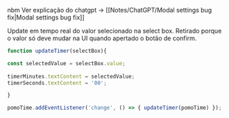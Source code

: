  nbm                                                                                                                                                                                                                                                                                                                                                                                                                                                                                                                                                                                                                                                                                                                                                                                                                                                                                                                                                                                                                                                                                                                                                                                                                                                                                                                                                                                                                                                                                                                                                                                                                                                                                                                                                                                                                                                                                                                                                                                                                                                                                                                                                                                                                                                                                                                                                                                                                                                                                                                                                                                                                                                                                                                                                                                                                                                                                                                                                                                                                                                                                                                                                                                                                                                                                                                                                                                                                                                                                                                                                                                                                                                                                                                                                                                                                                                                                                                                                                                                                                                                                                                                                                                                                                                                          Ver explicação do chatgpt -> [[Notes/ChatGPT/Modal settings bug fix|Modal settings bug fix]]

Update em tempo real do valor selecionado na select box. Retirado porque o valor só deve mudar na UI quando apertado o botão de confirm.

``` javascript
function updateTimer(selectBox){

const selectedValue = selectBox.value;
  
timerMinutes.textContent = selectedValue;
timerSeconds.textContent = '00';

} 

pomoTime.addEventListener('change', () => { updateTimer(pomoTime) });
```